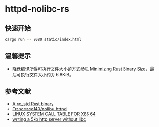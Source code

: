 # httpd-nolibc-rs

## 快速开始

```bash
cargo run -- 8080 static/index.html
```

## 温馨提示
- 降低编译所得可执行文件大小的方式参见 [Minimizing Rust Binary Size]，最后可执行文件大小约为 6.8KiB。

## 参考文献
- [A no_std Rust binary](https://fasterthanli.me/series/making-our-own-executable-packer/part-12)
- [Francesco149/nolibc-httpd](https://github.com/Francesco149/nolibc-httpd)
- [LINUX SYSTEM CALL TABLE FOR X86 64](https://blog.rchapman.org/posts/Linux_System_Call_Table_for_x86_64/)
- [writing a 5kb http server without libc](https://www.youtube.com/watch?v=K2Re0pG_1g4)

[Minimizing Rust Binary Size]: https://github.com/johnthagen/min-sized-rust

